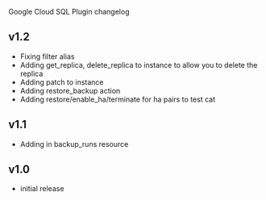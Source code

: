 Google Cloud SQL Plugin changelog

v1.2
-----
- Fixing filter alias
- Adding get_replica, delete_replica to instance to allow you to delete the replica
- Adding patch to instance
- Adding restore_backup action
- Adding restore/enable_ha/terminate for ha pairs to test cat

v1.1
-----
- Adding in backup_runs resource

v1.0
-----
- initial release